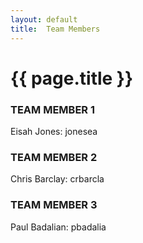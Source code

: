```yaml
---
layout: default
title:  Team Members
---
```


# {{ page.title }}


### TEAM MEMBER 1
Eisah Jones: jonesea

### TEAM MEMBER 2
Chris Barclay: crbarcla

### TEAM MEMBER 3
Paul Badalian: pbadalia
